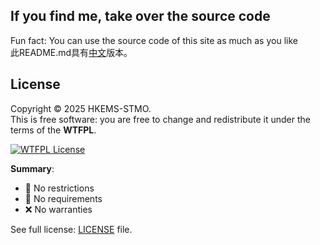 
## If you find me, take over the source code
Fun fact: You can use the source code of this site as much as you like  
此README.md具有[中文](README.zh-CN.md)版本。
## License
Copyright © 2025 HKEMS-STMO.  
This is free software: you are free to change and redistribute it under the terms of the **WTFPL**.  

[![WTFPL License](https://img.shields.io/badge/License-WTFPL-brightgreen.svg)](http://www.wtfpl.net/)

**Summary**:  
- 🚫 No restrictions  
- 📛 No requirements  
- ❌ No warranties  

See full license: [LICENSE](LICENSE) file.
